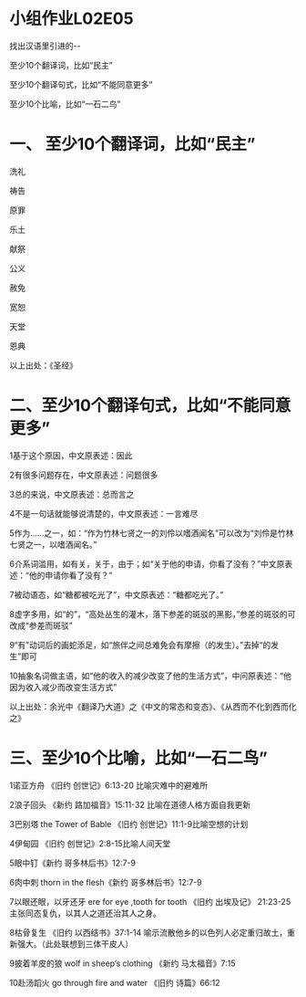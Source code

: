 # 小组作业L02E05


找出汉语⾥引进的--

至少10个翻译词，比如“民主”

至少10个翻译句式，比如“不能同意更多”

至少10个比喻，比如“⼀⽯⼆鸟”

# 一、	至少10个翻译词，比如“民主”

洗礼

祷告

原罪

乐土

献祭

公义

赦免

宽恕

天堂

恩典

以上出处：《圣经》

# 二、至少10个翻译句式，比如“不能同意更多”

1基于这个原因，中文原表述：因此

2有很多问题存在，中文原表述：问题很多

3总的来说，中文原表述：总而言之

4不是一句话就能够说清楚的，中文原表述：一言难尽

5作为……之一，如：“作为竹林七贤之一的刘伶以嗜酒闻名”可以改为“刘伶是竹林七贤之一，以嗜酒闻名。”

6介系词滥用，如有关，关于，由于；如“关于他的申请，你看了没有？”中文原表述：“他的申请你看了没有？”

7被动语态，如“糖都被吃光了”，中文原表述：“糖都吃光了。”

8虚字多用，如“的”，“高处丛生的灌木，落下参差的斑驳的黑影，”参差的斑驳的可改成“参差而斑驳”

9“有”动词后的画蛇添足，如“旅伴之间总难免会有摩擦（的发生）。”去掉“的发生”即可

10抽象名词做主语，如“他的收入的减少改变了他的生活方式”，中问原表述：“他因为收入减少而改变生活方式”

以上出处：余光中《翻译乃大道》之《中文的常态和变态》、《从西而不化到西而化之》

# 三、至少10个比喻，比如“⼀⽯⼆鸟”

1诺亚方舟 《旧约 创世记》6:13-20 比喻灾难中的避难所

2浪子回头 《新约 路加福音》15:11-32  比喻在道德人格方面自我更新

3巴别塔 the Tower of Bable 《旧约 创世记》11:1-9比喻空想的计划

4伊甸园 《旧约 创世记》2:8-15比喻人间天堂

5眼中钉《新约 哥多林后书》12:7-9

6肉中刺 thorn in the flesh《新约 哥多林后书》12:7-9

7以眼还眼，以牙还牙 ere for eye  ,tooth for tooth  《旧约 出埃及记》
21:23-25 主张同态复仇，以其人之道还治其人之身。

8枯骨复生 《旧约 以西结书》37:1-14 喻示流散他乡的以色列人必定重归故土，重新强大。（此处联想到三体干皮人）

9披着羊皮的狼 wolf in sheep’s clothing 《新约 马太福音》7:15

10赴汤蹈火 go through fire and water 《旧约 诗篇》66:12
